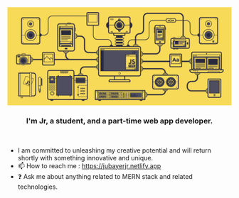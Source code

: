 <img src="https://raw.githubusercontent.com/DevJubr/DevJubr/main/e36ec678-7984-4cdd-8e4c-a3932772ff8e.gif" />
<br/>

### <div align="center">I'm Jr, a student, and a part-time web app developer.</div> 
<br/>  
 
  
- I am committed to unleashing my creative potential and will return shortly with something innovative and unique.
- 📫 How to reach me : https://jubayerjr.netlify.app
- ❓ Ask me about anything related to MERN stack and related technologies.




  

<br/>  
<br/>  
